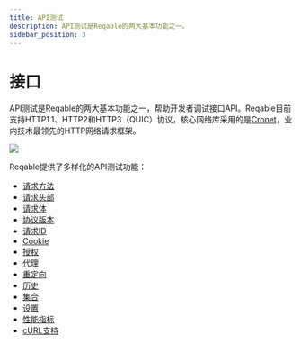 ```yaml
---
title: API测试
description: API测试是Reqable的两大基本功能之一。
sidebar_position: 3
---
```


# 接口

API测试是Reqable的两大基本功能之一，帮助开发者调试接口API。Reqable目前支持HTTP1.1、HTTP2和HTTP3（QUIC）协议，核心网络库采用的是[Cronet](https://chromium.googlesource.com/chromium/src/+/master/components/cronet/)，业内技术最领先的HTTP网络请求框架。

![](arts/rest.png)

Reqable提供了多样化的API测试功能：
- [请求方法](method)
- [请求头部](header)
- [请求体](body)
- [协议版本](protocol)
- [请求ID](request_id)
- [Cookie](cookie)
- [授权](authorization)
- [代理](proxy)
- [重定向](redirect)
- [历史](history)
- [集合](collection)
- [设置](settings)
- [性能指标](metrics)
- [cURL支持](curl)